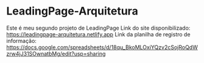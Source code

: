 # LeadingPage-Arquitetura
Este é meu segundo projeto de LeadingPage
Link do site disponibilizado: https://leadingpage-arquitetura.netlify.app
Link da planilha de registro de informação: https://docs.google.com/spreadsheets/d/18qu_BkoMLOxiYQzv2cSojRoQdWzrw4jJ31SOwnatbMg/edit?usp=sharing
